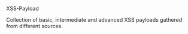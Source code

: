 XSS-Payload

Collection of basic, intermediate and advanced XSS payloads gathered from different sources.
